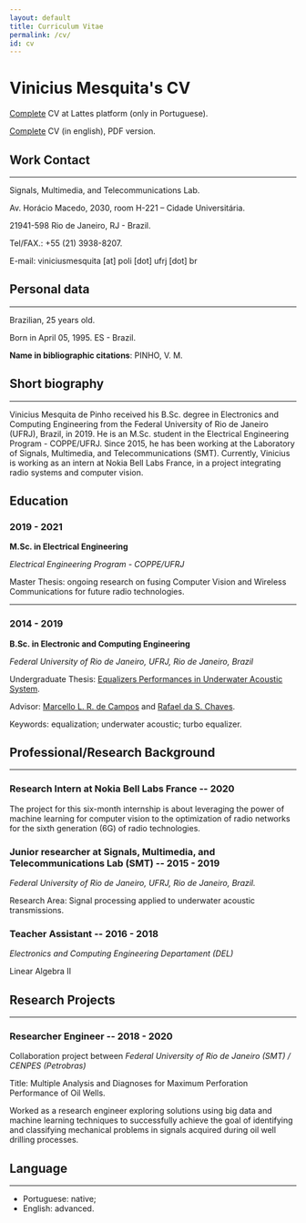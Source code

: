 ```yaml
---
layout: default
title: Curriculum Vitae
permalink: /cv/
id: cv
---
```


# Vinicius Mesquita's CV

[Complete](http://lattes.cnpq.br/2628435149154613) CV at Lattes platform (only in Portuguese).

[Complete](cv_pdf/cv.pdf) CV (in english), PDF version.
## Work Contact
---
Signals, Multimedia, and Telecommunications Lab.

Av. Horácio Macedo, 2030, room H-221 – Cidade Universitária.

21941-598 Rio de Janeiro, RJ - Brazil.

Tel/FAX.: +55 (21) 3938-8207.

E-mail: viniciusmesquita [at] poli [dot] ufrj [dot] br

## Personal data
---
Brazilian, 25 years old.

Born in April 05, 1995. ES - Brazil.

**Name in bibliographic citations**: PINHO, V. M.

## Short biography
---
Vinicius Mesquita de Pinho received his B.Sc. degree in Electronics and Computing Engineering from the Federal University
of Rio de Janeiro (UFRJ), Brazil, in 2019. He is an M.Sc. student in the Electrical Engineering Program - COPPE/UFRJ. Since
2015, he has been working at the Laboratory of Signals, Multimedia, and Telecommunications (SMT). Currently, Vinicius is
working as an intern at Nokia Bell Labs France, in a project integrating radio systems and computer vision.

## Education

### 2019 - 2021

**M.Sc. in Electrical Engineering**

*Electrical Engineering Program - COPPE/UFRJ*

Master Thesis: ongoing research on fusing Computer Vision and Wireless
Communications for future radio technologies.

---

### 2014 - 2019

**B.Sc. in Electronic and Computing Engineering**

*Federal University of Rio de Janeiro, UFRJ, Rio de Janeiro, Brazil*

Undergraduate Thesis: [Equalizers Performances in Underwater Acoustic System](https://www.researchgate.net/publication/331529947_On_Equalization_Performance_in_Underwater_Acoustic_Communication_System).

Advisor: [Marcello L. R. de Campos](http://www.smt.ufrj.br/~campos/) and [Rafael da S. Chaves](https://www.researchgate.net/profile/Rafael_Chaves7).

Keywords: equalization; underwater acoustic; turbo equalizer.


## Professional/Research Background
---

### Research Intern at Nokia Bell Labs France -- 2020



The project for this six-month internship is about leveraging the
power of machine learning for computer vision to the optimization of
radio networks for the sixth generation (6G) of radio technologies.


### Junior researcher at Signals, Multimedia, and Telecommunications Lab (SMT) -- 2015 - 2019

*Federal University of Rio de Janeiro, UFRJ, Rio de Janeiro, Brazil.*

Research Area: Signal processing applied to underwater acoustic transmissions.

### Teacher Assistant -- 2016 - 2018


*Electronics and Computing Engineering Departament (DEL)*

Linear Algebra II

## Research Projects
---

### Researcher Engineer -- 2018 - 2020

Collaboration project between *Federal University of Rio de Janeiro (SMT) / CENPES (Petrobras)*

Title:  Multiple Analysis and Diagnoses for Maximum Perforation Performance of Oil Wells.

Worked as a research engineer exploring solutions using big data and
machine learning techniques to successfully achieve the goal of
identifying and classifying mechanical problems in signals acquired
during oil well drilling processes.


## Language
---
* Portuguese: native;
* English: advanced.



